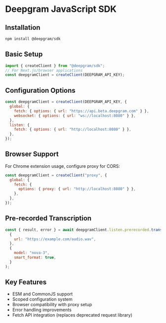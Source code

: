 # Deepgram JavaScript SDK

## Installation

```bash
npm install @deepgram/sdk
```

## Basic Setup

```javascript
import { createClient } from "@deepgram/sdk";
// For Next.js/browser applications
const deepgramClient = createClient(DEEPGRAM_API_KEY);
```

## Configuration Options

```javascript
const deepgramClient = createClient(DEEPGRAM_API_KEY, {
  global: {
    fetch: { options: { url: "https://api.beta.deepgram.com" } },
    websocket: { options: { url: "ws://localhost:8080" } },
  },
  listen: {
    fetch: { options: { url: "http://localhost:8080" } },
  },
});
```

## Browser Support

For Chrome extension usage, configure proxy for CORS:

```javascript
const deepgramClient = createClient("proxy", {
  global: {
    fetch: {
      options: { proxy: { url: "http://localhost:8080" } },
    },
  },
});
```

## Pre-recorded Transcription

```javascript
const { result, error } = await deepgramClient.listen.prerecorded.transcribeUrl(
  {
    url: "https://example.com/audio.wav",
  },
  {
    model: "nova-3",
    smart_format: true,
  }
);
```

## Key Features

- ESM and CommonJS support
- Scoped configuration system
- Browser compatibility with proxy setup
- Error handling improvements
- Fetch API integration (replaces deprecated request library)
